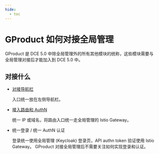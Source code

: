 ```yaml
---
hide:
  - toc
---
```


# GProduct 如何对接全局管理

GProduct 是 DCE 5.0 中除全局管理外的所有其他模块的统称，这些模块需要与全局管理对接后才能加入到 DCE 5.0 中。

## 对接什么

- [对接导航栏](./nav.md)

    入口统一放在左侧导航栏。

- [接入路由和 AuthN](./route-authn.md)

    统一 IP 或域名，将路由入口统一走全局管理的 Istio Gateway。

- 统一登录 / 统一 AuthN 认证

    登录统一使用全局管理 (Keycloak) 登录页，API authn token 验证使用 Istio Gateway。
    GProduct 对接全局管理后不需要关注如何实现登录和认证。
